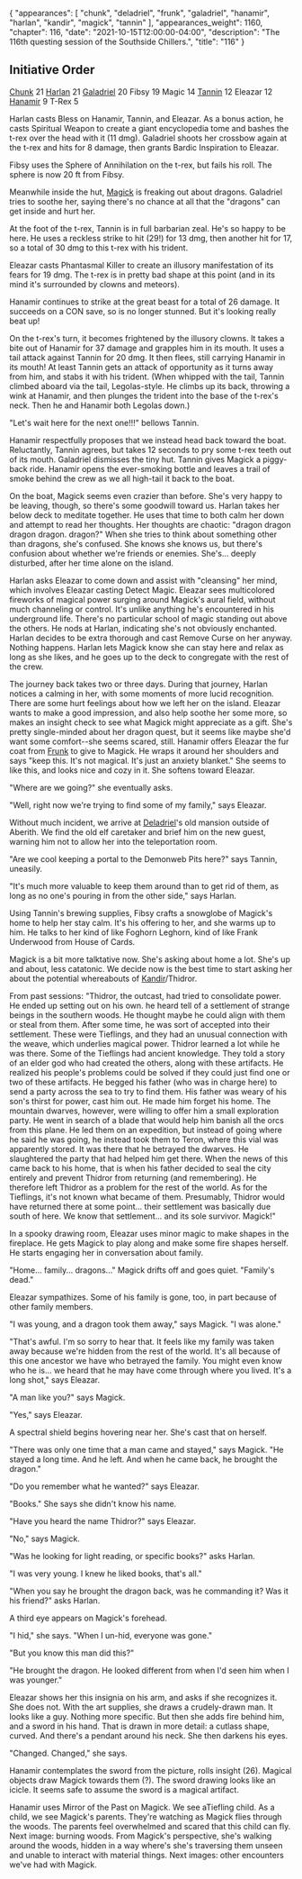 {
    "appearances": [
        "chunk",
        "deladriel",
        "frunk",
        "galadriel",
        "hanamir",
        "harlan",
        "kandir",
        "magick",
        "tannin"
    ],
    "appearances_weight": 1160,
    "chapter": 116,
    "date": "2021-10-15T12:00:00-04:00",
    "description": "The 116th questing session of the Southside Chillers.",
    "title": "116"
}

## Initiative Order
[Chunk](/characters/chunk/) 21
[Harlan](/characters/harlan/) 21
[Galadriel](/characters/galadriel/) 20
Fibsy 19
Magic 14
[Tannin](/characters/tannin/) 12
Eleazar 12
[Hanamir](/characters/hanamir/) 9
T-Rex 5

Harlan casts Bless on Hanamir, Tannin, and Eleazar. As a bonus action, he casts Spiritual Weapon to create a giant encyclopedia tome and bashes the t-rex over the head with it (11 dmg). Galadriel shoots her crossbow again at the t-rex and hits for 8 damage, then grants Bardic Inspiration to Eleazar.

Fibsy uses the Sphere of Annihilation on the t-rex, but fails his roll. The sphere is now 20 ft from Fibsy.

Meanwhile inside the hut, [Magick](/characters/magick/) is freaking out about dragons. Galadriel tries to soothe her, saying there's no chance at all that the "dragons" can get inside and hurt her.

At the foot of the t-rex, Tannin is in full barbarian zeal. He's so happy to be here. He uses a reckless strike to hit (29!) for 13 dmg, then another hit for 17, so a total of 30 dmg to this t-rex with his trident.

Eleazar casts Phantasmal Killer to create an illusory manifestation of its fears for 19 dmg. The t-rex is in pretty bad shape at this point (and in its mind it's surrounded by clowns and meteors).

Hanamir continues to strike at the great beast for a total of 26 damage. It succeeds on a CON save, so is no longer stunned. But it's looking really beat up!

On the t-rex's turn, it becomes frightened by the illusory clowns. It takes a bite out of Hanamir for 37 damage and grapples him in its mouth. It uses a tail attack against Tannin for 20 dmg. It then flees, still carrying Hanamir in its mouth! At least Tannin gets an attack of opportunity as it turns away from him, and stabs it with his trident. (When whipped with the tail, Tannin climbed aboard via the tail, Legolas-style. He climbs up its back, throwing a wink at Hanamir, and then plunges the trident into the base of the t-rex's neck. Then he and Hanamir both Legolas down.)

"Let's wait here for the next one!!!" bellows Tannin.

Hanamir respectfully proposes that we instead head back toward the boat. Reluctantly, Tannin agrees, but takes 12 seconds to pry some t-rex teeth out of its mouth. Galadriel dismisses the tiny hut. Tannin gives Magick a piggy-back ride. Hanamir opens the ever-smoking bottle and leaves a trail of smoke behind the crew as we all high-tail it back to the boat.

On the boat, Magick seems even crazier than before. She's very happy to be leaving, though, so there's some goodwill toward us. Harlan takes her below deck to meditate together. He uses that time to both calm her down and attempt to read her thoughts. Her thoughts are chaotic: "dragon dragon dragon dragon. dragon?" When she tries to think about something other than dragons, she's confused. She knows she knows us, but there's confusion about whether we're friends or enemies. She's... deeply disturbed, after her time alone on the island.

Harlan asks Eleazar to come down and assist with "cleansing" her mind, which involves Eleazar casting Detect Magic. Eleazar sees multicolored fireworks of magical power surging around Magick's aural field, without much channeling or control. It's unlike anything he's encountered in his underground life. There's no particular school of magic standing out above the others. He nods at Harlan, indicating she's not obviously enchanted. Harlan decides to be extra thorough and cast Remove Curse on her anyway. Nothing happens. Harlan lets Magick know she can stay here and relax as long as she likes, and he goes up to the deck to congregate with the rest of the crew.

The journey back takes two or three days. During that journey, Harlan notices a calming in her, with some moments of more lucid recognition. There are some hurt feelings about how we left her on the island. Eleazar wants to make a good impression, and also help soothe her some more, so makes an insight check to see what Magick might appreciate as a gift. She's pretty single-minded about her dragon quest, but it seems like maybe she'd want some comfort--she seems scared, still. Hanamir offers Eleazar the fur coat from [Frunk](/characters/frunk/) to give to Magick. He wraps it around her shoulders and says "keep this. It's not magical. It's just an anxiety blanket." She seems to like this, and looks nice and cozy in it. She softens toward Eleazar.

"Where are we going?" she eventually asks.

"Well, right now we're trying to find some of my family," says Eleazar.

Without much incident, we arrive at [Deladriel](/characters/deladriel/)'s old mansion outside of Aberith. We find the old elf caretaker and brief him on the new guest, warning him not to allow her into the teleportation room.

"Are we cool keeping a portal to the Demonweb Pits here?" says Tannin, uneasily.

"It's much more valuable to keep them around than to get rid of them, as long as no one's pouring in from the other side," says Harlan.

Using Tannin's brewing supplies, Fibsy crafts a snowglobe of Magick's home to help her stay calm. It's his offering to her, and she warms up to him. He talks to her kind of like Foghorn Leghorn, kind of like Frank Underwood from House of Cards.

Magick is a bit more talktative now. She's asking about home a lot. She's up and about, less catatonic. We decide now is the best time to start asking her about the potential whereabouts of [Kandir](/characters/kandir/)/Thidror.

From past sessions:
"Thidror, the outcast, had tried to consolidate power. He ended up setting out on his own. he heard tell of a settlement of strange beings in the southern woods. He thought maybe he could align with them or steal from them. After some time, he was sort of accepted into their settlement. These were Tieflings, and they had an unusual connection with the weave, which underlies magical power. Thidror learned a lot while he was there. Some of the Tieflings had ancient knowledge. They told a story of an elder god who had created the others, along with these artifacts. He realized his people's problems could be solved if they could just find one or two of these artifacts. He begged his father (who was in charge here) to send a party across the sea to try to find them. His father was weary of his son's thirst for power, cast him out. He made him forget his home. The mountain dwarves, however, were willing to offer him a small exploration party. He went in search of a blade that would help him banish all the orcs from this plane. He led them on an expedition, but instead of going where he said he was going, he instead took them to Teron, where this vial was apparently stored. It was there that he betrayed the dwarves. He slaughtered the party that had helped him get there. When the news of this came back to his home, that is when his father decided to seal the city entirely and prevent Thidror from returning (and remembering). He therefore left Thidror as a problem for the rest of the world. As for the Tieflings, it's not known what became of them. Presumably, Thidror would have returned there at some point... their settlement was basically due south of here. We know that settlement... and its sole survivor. Magick!"

In a spooky drawing room, Eleazar uses minor magic to make shapes in the fireplace. He gets Magick to play along and make some fire shapes herself. He starts engaging her in conversation about family.

"Home... family... dragons..." Magick drifts off and goes quiet. "Family's dead."

Eleazar sympathizes. Some of his family is gone, too, in part because of other family members.

"I was young, and a dragon took them away," says Magick. "I was alone."

"That's awful. I'm so sorry to hear that. It feels like my family was taken away because we're hidden from the rest of the world. It's all because of this one ancestor we have who betrayed the family. You might even know who he is... we heard that he may have come through where you lived. It's a long shot," says Eleazar.

"A man like you?" says Magick.

"Yes," says Eleazar.

A spectral shield begins hovering near her. She's cast that on herself.

"There was only one time that a man came and stayed," says Magick. "He stayed a long time. And he left. And when he came back, he brought the dragon."

"Do you remember what he wanted?" says Eleazar.

"Books." She says she didn't know his name.

"Have you heard the name Thidror?" says Eleazar.

"No," says Magick.

"Was he looking for light reading, or specific books?" asks Harlan.

"I was very young. I knew he liked books, that's all."

"When you say he brought the dragon back, was he commanding it? Was it his friend?" asks Harlan.

A third eye appears on Magick's forehead.

"I hid," she says. "When I un-hid, everyone was gone."

"But you know this man did this?"

"He brought the dragon. He looked different from when I'd seen him when I was younger."

Eleazar shows her this insignia on his arm, and asks if she recognizes it. She does not. With the art supplies, she draws a crudely-drawn man. It looks like a guy. Nothing more specific. But then she adds fire behind him, and a sword in his hand. That is drawn in more detail: a cutlass shape, curved. And there's a pendant around his neck. She then darkens his eyes.

"Changed. Changed," she says.

Hanamir contemplates the sword from the picture, rolls insight (26). Magical objects draw Magick towards them (?). The sword drawing looks like an icicle. It seems safe to assume the sword is a magical artifact.

Hanamir uses Mirror of the Past on Magick. We see aTiefling child. As a child, we see Magick's parents. They're watching as Magick flies through the woods. The parents feel overwhelmed and scared that this child can fly. Next image: burning woods. From Magick's perspective, she's walking around the woods, hidden in a way where's she's traversing them unseen and unable to interact with material things. Next images: other encounters we've had with Magick.